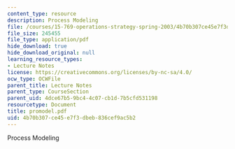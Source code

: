 ```yaml
---
content_type: resource
description: Process Modeling
file: /courses/15-769-operations-strategy-spring-2003/4b70b307ce45e7f3dbeb836cef9ac5b2_promodel.pdf
file_size: 245455
file_type: application/pdf
hide_download: true
hide_download_original: null
learning_resource_types:
- Lecture Notes
license: https://creativecommons.org/licenses/by-nc-sa/4.0/
ocw_type: OCWFile
parent_title: Lecture Notes
parent_type: CourseSection
parent_uid: 4dce67b5-9bc4-4c07-cb1d-7b5cfd531198
resourcetype: Document
title: promodel.pdf
uid: 4b70b307-ce45-e7f3-dbeb-836cef9ac5b2
---
```

Process Modeling